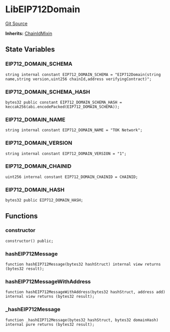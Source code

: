 # LibEIP712Domain
[Git Source](https://github.com/TOKnetwork/contracts/blob/155f729fd8db0676297384375468d4d45b8aa44e/contracts/child/misc/EIP712.sol)

**Inherits:**
[ChainIdMixin](/contracts/common/mixin/ChainIdMixin.sol/contract.ChainIdMixin.md)


## State Variables
### EIP712_DOMAIN_SCHEMA

```solidity
string internal constant EIP712_DOMAIN_SCHEMA = "EIP712Domain(string name,string version,uint256 chainId,address verifyingContract)";
```


### EIP712_DOMAIN_SCHEMA_HASH

```solidity
bytes32 public constant EIP712_DOMAIN_SCHEMA_HASH = keccak256(abi.encodePacked(EIP712_DOMAIN_SCHEMA));
```


### EIP712_DOMAIN_NAME

```solidity
string internal constant EIP712_DOMAIN_NAME = "TOK Network";
```


### EIP712_DOMAIN_VERSION

```solidity
string internal constant EIP712_DOMAIN_VERSION = "1";
```


### EIP712_DOMAIN_CHAINID

```solidity
uint256 internal constant EIP712_DOMAIN_CHAINID = CHAINID;
```


### EIP712_DOMAIN_HASH

```solidity
bytes32 public EIP712_DOMAIN_HASH;
```


## Functions
### constructor


```solidity
constructor() public;
```

### hashEIP712Message


```solidity
function hashEIP712Message(bytes32 hashStruct) internal view returns (bytes32 result);
```

### hashEIP712MessageWithAddress


```solidity
function hashEIP712MessageWithAddress(bytes32 hashStruct, address add) internal view returns (bytes32 result);
```

### _hashEIP712Message


```solidity
function _hashEIP712Message(bytes32 hashStruct, bytes32 domainHash) internal pure returns (bytes32 result);
```

